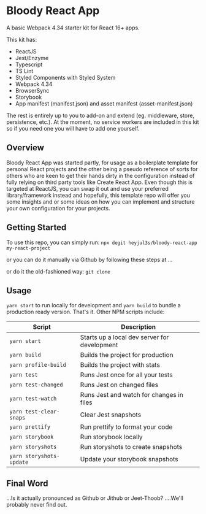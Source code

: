 # Bloody React App

A basic Webpack 4.34 starter kit for React 16+ apps.

This kit has:

- ReactJS
- Jest/Enzyme
- Typescript
- TS Lint
- Styled Components with Styled System
- Webpack 4.34
- BrowserSync
- Storybook
- App manifest (manifest.json) and asset manifest (asset-manifest.json)

The rest is entirely up to you to add-on and extend (eg. middleware, store, persistence, etc.). At the moment, no service workers are included in this kit so if you need one you will have to add one yourself.

## Overview

Bloody React App was started partly, for usage as a boilerplate template for personal React projects and the other being a pseudo reference of sorts for others who are keen to get their hands dirty in the configuration instead of fully relying on third party tools like Create React App. Even though this is targeted at ReactJS, you can swap it out and use your preferred library/framework instead and hopefully, this template repo will offer you some insights and or some ideas on how you can implement and structure your own configuration for your projects.

## Getting Started

To use this repo, you can simply run:
`npx degit heyjul3s/bloody-react-app my-react-project`

or you can do it manually via Github by following these steps at ...

or do it the old-fashioned way:
`git clone`

## Usage

`yarn start` to run locally for development and `yarn build` to bundle a production ready version. That's it. Other NPM scripts include:

| Script                   | Description                                  |
| ------------------------ | -------------------------------------------- |
| `yarn start`             | Starts up a local dev server for development |
| `yarn build`             | Builds the project for production            |
| `yarn profile-build`     | Builds the project with stats                |
| `yarn test`              | Runs Jest once for all your tests            |
| `yarn test-changed`      | Runs Jest on changed files                   |
| `yarn test-watch`        | Runs Jest and watch for changes in files     |
| `yarn test-clear-snaps`  | Clear Jest snapshots                         |
| `yarn prettify`          | Run prettify to format your code             |
| `yarn storybook`         | Run storybook locally                        |
| `yarn storyshots`        | Run storyshots to create snapshots           |
| `yarn storyshots-update` | Update your storybook snapshots              |

## Final Word

...Is it actually pronounced as Github or Jithub or Jeet-Thoob? ....We'll probably never find out.

